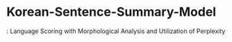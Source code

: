 # Korean-Sentence-Summary-Model
: Language Scoring with Morphological Analysis and Utilization of Perplexity
